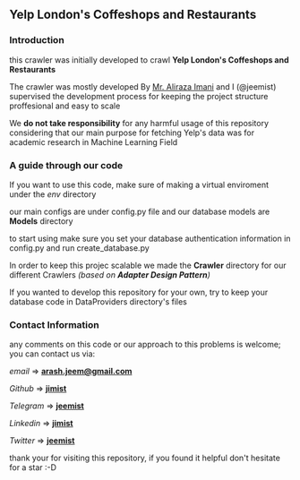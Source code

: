 ## Yelp London's Coffeshops and Restaurants

### Introduction

this crawler was initially developed to crawl **Yelp London's Coffeshops and Restaurants**

The crawler was mostly developed By [Mr. Aliraza Imani](https://linkedin.com/in/alireza-imani) and I (@jeemist) supervised the development process for keeping the project structure proffesional and easy to scale

We **do not take responsibility** for any harmful usage of this repository considering that our main purpose for fetching Yelp's data was for academic research in Machine Learning Field

### A guide through our code

If you want to use this code, make sure of making a virtual enviroment under the *env* directory

our main configs are under config.py file and our database models are **Models** directory

to start using make sure you set your database authentication information in config.py and run create_database.py

In order to keep this projec scalable we made the **Crawler** directory for our different Crawlers *(based on **Adapter Design Pattern**)*

If you wanted to develop this repository for your own, try to keep your database code in DataProviders directory's files

### Contact Information

any comments on this code or our approach to this problems is welcome; you can contact us via:

*email* => **arash.jeem@gmail.com**

*Github* => **[jimist](https://github.com/jimist "My Github Account")**

*Telegram* => **[jeemist](https://t.me/jeemist "My Telegram Account")**

*Linkedin* => **[jimist](https://linkedin.com/in/jimist "My Linkedin Account")**

*Twitter* => **[jeemist](https://twitter.com/jeemist "My Twitter Account")**


thank your for visiting this repository, if you found it helpful don't hesitate for a star :-D


